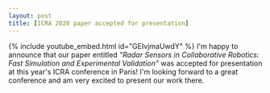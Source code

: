```yaml
---
layout: post
title: [ICRA 2020 paper accepted for presentation]
---
```


{% include youtube_embed.html id="GEIvjmaUwdY" %} 
I'm happy to announce that our paper entitled *"Radar Sensors in Collaborative Robotics: Fast Simulation and Experimental Validation"* was accepted for presentation at this year's ICRA conference in Paris! I'm looking forward to a great conference and am very excited to present our work there.
 
